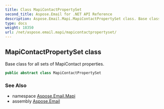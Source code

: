 ```yaml
---
title: Class MapiContactPropertySet
second_title: Aspose.Email for .NET API Reference
description: Aspose.Email.Mapi.MapiContactPropertySet class. Base class for all sets of MapiContact properties
type: docs
weight: 18350
url: /net/aspose.email.mapi/mapicontactpropertyset/
---
```

## MapiContactPropertySet class

Base class for all sets of MapiContact properties.

```csharp
public abstract class MapiContactPropertySet
```

### See Also

* namespace [Aspose.Email.Mapi](../../aspose.email.mapi/)
* assembly [Aspose.Email](../../)



